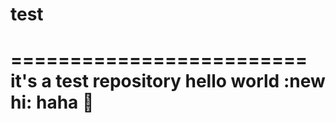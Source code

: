 # test
=========================
it's a test repository
hello world
:new hi:
haha :pizza:
========================

